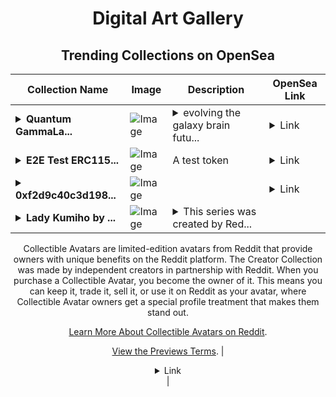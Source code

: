 <div align="center">

# Digital Art Gallery

## Trending Collections on OpenSea

| Collection Name                       | Image                                                                                     | Description                       | OpenSea Link                                                                                          |
|---------------------------------------|-------------------------------------------------------------------------------------------|-----------------------------------|--------------------------------------------------------------------------------------------------------|
| **<details><summary>Quantum GammaLa...</summary>Quantum GammaLab</details>** | ![Image](https://i.seadn.io/s/raw/files/90d074146f406b67c25177b41d2d2650.jpg?w=500&auto=format?w=200&auto=format) | <details><summary>evolving the galaxy brain futu...</summary>evolving the galaxy brain future of finance</details> | <details><summary>Link</summary>[Quantum GammaLab](https://opensea.io/collection/quantum-gammalab)</details> |
| **<details><summary>E2E Test ERC115...</summary>E2E Test ERC1155</details>** | ![Image](https://raw.seadn.io/files/1eaafab95143001362df8e57a02c95a7.svg?w=200&auto=format) | A test token | <details><summary>Link</summary>[E2E Test ERC1155](https://opensea.io/collection/e2e-test-erc1155-1818)</details> |
| **<details><summary>0xf2d9c40c3d198...</summary>0xf2d9c40c3d198799baa21b9a1bc7fb37690aa245</details>** | ![Image](https://i.seadn.io/s/raw/files/177486b051aedaaed26cbeca84db9e97.png?w=500&auto=format?w=200&auto=format) |  | <details><summary>Link</summary>[0xf2d9c40c3d198799baa21b9a1bc7fb37690aa245](https://opensea.io/collection/0xf2d9c40c3d198799baa21b9a1bc7fb37690aa245)</details> |
| **<details><summary>Lady Kumiho by ...</summary>Lady Kumiho by SleepySheepy x Reddit Collectible Avatars</details>** | ![Image](https://i.seadn.io/s/raw/files/30865f4a82eb66e4bb09b93dc97744ae.png?w=500&auto=format?w=200&auto=format) | <details><summary>This series was created by Red...</summary>This series was created by Reddit user SleepySheepy as a part of the Collectible Avatars Creator Program. You can [check out the creator's profile on Reddit](https://www.reddit.com/user/LittleM0e/).

Collectible Avatars are limited-edition avatars from Reddit that provide owners with unique benefits on the Reddit platform. The Creator Collection was made by independent creators in partnership with Reddit. When you purchase a Collectible Avatar, you become the owner of it. This means you can keep it, trade it, sell it, or use it on Reddit as your avatar, where Collectible Avatar owners get a special profile treatment that makes them stand out.

[Learn More About Collectible Avatars on Reddit](https://reddithelp.com/hc/en-us/articles/6213835889044).

[View the Previews Terms](https://www.redditinc.com/policies/previews-terms).</details> | <details><summary>Link</summary>[Lady Kumiho by SleepySheepy x Reddit Collectible Avatars](https://opensea.io/collection/lady-kumiho-by-sleepysheepy-x-reddit-collectible-a)</details> |

</div>